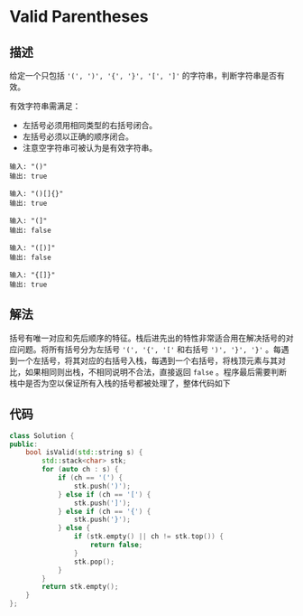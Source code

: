 # Valid Parentheses

## 描述

给定一个只包括 `'(', ')', '{', '}', '[', ']'` 的字符串，判断字符串是否有效。

有效字符串需满足：

- 左括号必须用相同类型的右括号闭合。
- 左括号必须以正确的顺序闭合。
- 注意空字符串可被认为是有效字符串。

```
输入: "()"
输出: true
```
```
输入: "()[]{}"
输出: true
```
```
输入: "(]"
输出: false
```
```
输入: "([)]"
输出: false
```
```
输入: "{[]}"
输出: true
```

## 解法

括号有唯一对应和先后顺序的特征。栈后进先出的特性非常适合用在解决括号的对应问题。将所有括号分为左括号 `'(', '{', '['` 和右括号 `')', '}', '}'` 。每遇到一个左括号，将其对应的右括号入栈，每遇到一个右括号，将栈顶元素与其对比，如果相同则出栈，不相同说明不合法，直接返回 `false` 。程序最后需要判断栈中是否为空以保证所有入栈的括号都被处理了，整体代码如下

## 代码

```cpp
class Solution {
public:
    bool isValid(std::string s) {
        std::stack<char> stk;
        for (auto ch : s) {
            if (ch == '(') {
                stk.push(')');
            } else if (ch == '[') {
                stk.push(']');
            } else if (ch == '{') {
                stk.push('}');
            } else {
                if (stk.empty() || ch != stk.top()) {
                    return false;
                }
                stk.pop();
            }
        }
        return stk.empty();
    }
};
```
